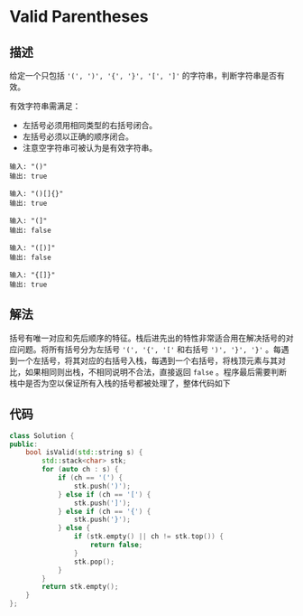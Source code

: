 # Valid Parentheses

## 描述

给定一个只包括 `'(', ')', '{', '}', '[', ']'` 的字符串，判断字符串是否有效。

有效字符串需满足：

- 左括号必须用相同类型的右括号闭合。
- 左括号必须以正确的顺序闭合。
- 注意空字符串可被认为是有效字符串。

```
输入: "()"
输出: true
```
```
输入: "()[]{}"
输出: true
```
```
输入: "(]"
输出: false
```
```
输入: "([)]"
输出: false
```
```
输入: "{[]}"
输出: true
```

## 解法

括号有唯一对应和先后顺序的特征。栈后进先出的特性非常适合用在解决括号的对应问题。将所有括号分为左括号 `'(', '{', '['` 和右括号 `')', '}', '}'` 。每遇到一个左括号，将其对应的右括号入栈，每遇到一个右括号，将栈顶元素与其对比，如果相同则出栈，不相同说明不合法，直接返回 `false` 。程序最后需要判断栈中是否为空以保证所有入栈的括号都被处理了，整体代码如下

## 代码

```cpp
class Solution {
public:
    bool isValid(std::string s) {
        std::stack<char> stk;
        for (auto ch : s) {
            if (ch == '(') {
                stk.push(')');
            } else if (ch == '[') {
                stk.push(']');
            } else if (ch == '{') {
                stk.push('}');
            } else {
                if (stk.empty() || ch != stk.top()) {
                    return false;
                }
                stk.pop();
            }
        }
        return stk.empty();
    }
};
```
